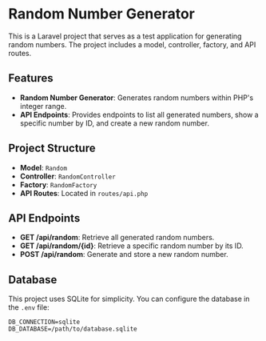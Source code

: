 # Random Number Generator

This is a Laravel project that serves as a test application for generating random numbers. The project includes a model, controller, factory, and API routes.

## Features

- **Random Number Generator**: Generates random numbers within PHP's integer range.
- **API Endpoints**: Provides endpoints to list all generated numbers, show a specific number by ID, and create a new random number.

## Project Structure

- **Model**: `Random`
- **Controller**: `RandomController`
- **Factory**: `RandomFactory`
- **API Routes**: Located in `routes/api.php`

## API Endpoints

- **GET /api/random**: Retrieve all generated random numbers.
- **GET /api/random/{id}**: Retrieve a specific random number by its ID.
- **POST /api/random**: Generate and store a new random number.

## Database

This project uses SQLite for simplicity. You can configure the database in the `.env` file:

```env
DB_CONNECTION=sqlite
DB_DATABASE=/path/to/database.sqlite

